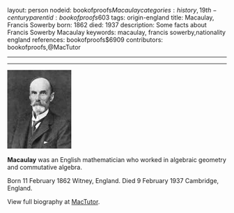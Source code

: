 layout: person
nodeid: bookofproofs$Macaulay
categories: history,19th-century
parentid: bookofproofs$603
tags: origin-england
title: Macaulay, Francis Sowerby
born: 1862
died: 1937
description: Some facts about Francis Sowerby Macaulay
keywords: macaulay, francis sowerby,nationality england
references: bookofproofs$6909
contributors: bookofproofs,@MacTutor

---


---

![Macaulay.jpg](https://github.com/bookofproofs/bookofproofs.github.io/blob/main/_sources/_assets/images/portraits/Macaulay.jpg?raw=true)

**Macaulay** was an English mathematician who worked in algebraic geometry and commutative algebra.

Born 11 February 1862 Witney, England. Died 9 February 1937 Cambridge, England.


View full biography at [MacTutor](https://mathshistory.st-andrews.ac.uk/Biographies/Macaulay/).